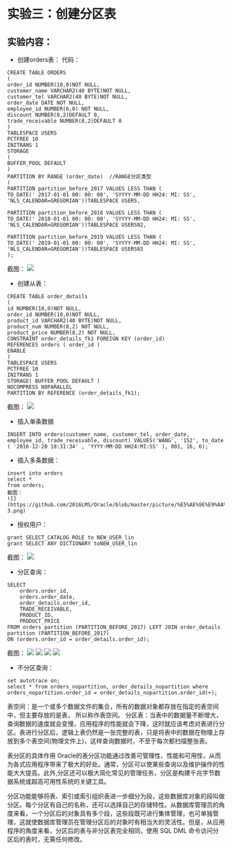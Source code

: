 # 实验三：创建分区表
## 实验内容：
* 创建orders表：
代码：
```
CREATE TABLE ORDERS
(
order_id NUMBER(10,0)NOT NULL,
customer_name VARCHAR2(40 BYTE)NOT NULL,
customer_tel VARCHAR2(40 BYTE)NOT NULL,
order_date DATE NOT NULL,
employee_id NUMBER(6,0) NOT NULL,
discount NUMBER(8,2)DEFAULT 0,
trade_receivable NUMBER(8,2)DEFAULT 0
)
TABLESPACE USERS
PCTFREE 10
INITRANS 1
STORAGE
(
BUFFER_POOL DEFAULT
)
PARTITION BY RANGE (order_date)  //RANGE分区类型
(
PARTITION partition_before_2017 VALUES LESS THAN (
TO_DATE(' 2017-01-01 00: 00: 00', 'SYYYY-MM-DD HH24: MI: SS',
'NLS_CALENDAR=GREGORIAN'))TABLESPACE USERS,

PARTITION partition_before_2018 VALUES LESS THAN (
TO_DATE(' 2018-01-01 00: 00: 00', 'SYYYY-MM-DD HH24: MI: SS',
'NLS_CALENDAR=GREGORIAN'))TABLESPACE USERS02,

PARTITION partition_before_2019 VALUES LESS THAN (
TO_DATE(' 2019-01-01 00: 00: 00', 'SYYYY-MM-DD HH24: MI: SS',
'NLS_CALENDAR=GREGORIAN'))TABLESPACE USERS03
);
```
截图：
![](https://github.com/2016LMS/Oracle/blob/master/picture/%E5%AE%9E%E9%AA%8C3-1.png)
* 创建从表：
```
CREATE TABLE order_details
(
id NUMBER(10,0)NOT NULL,
order_id NUMBER(10,0)NOT NULL,
product_id VARCHAR2(40 BYTE)NOT NULL,
product_num NUMBER(8,2) NOT NULL,
product_price NUMBER(8,2) NOT NULL,
CONSTRAINT order_details_fk1 FOREIGN KEY (order_id)
REFERENCES orders ( order_id )
ENABLE
)
TABLESPACE USERS
PCTFREE 10 
INITRANS 1
STORAGE( BUFFER_POOL DEFAULT )
NOCOMPRESS NOPARALLEL
PARTITION BY REFERENCE (order_details_fk1);
```
截图：
![](https://github.com/2016LMS/Oracle/blob/master/picture/%E5%AE%9E%E9%AA%8C3-2.png)
* 插入单条数据
```
INSERT INTO orders(customer_name, customer_tel, order_date, employee_id, trade_receivable, discount) VALUES('WANG', '152', to_date ( '2016-12-20 18:31:34' , 'YYYY-MM-DD HH24:MI:SS' ), 001, 16, 6);
```
* 插入多条数据：
```
insert into orders
select *
from orders;
截图：
![](https://github.com/2016LMS/Oracle/blob/master/picture/%E5%AE%9E%E9%AA%8C3-3.png)
```
* 授权用户：
```
grant SELECT_CATALOG_ROLE to NEW_USER_lin
grant SELECT ANY DICTIONARY toNEW_USER_lin
```
截图：
![](https://github.com/2016LMS/Oracle/blob/master/picture/%E5%AE%9E%E9%AA%8C3-6.png)
* 分区查询：
```
SELECT
    orders.order_id,
    orders.order_date,
    order_details.order_id,
    TRADE_RECEIVABLE,
    PRODUCT_ID,
    PRODUCT_PRICE
FROM orders partition (PARTITION_BEFORE_2017) LEFT JOIN order_details partition (PARTITION_BEFORE_2017)
ON (orders.order_id = order_details.order_id);
```
截图：
![](https://github.com/2016LMS/Oracle/blob/master/picture/%E5%AE%9E%E9%AA%8C3-7.png)
![](https://github.com/2016LMS/Oracle/blob/master/picture/%E5%AE%9E%E9%AA%8C3-9-1.png)
![](https://github.com/2016LMS/Oracle/blob/master/picture/%E5%AE%9E%E9%AA%8C3-9-2.png)
![](https://github.com/2016LMS/Oracle/blob/master/picture/%E5%AE%9E%E9%AA%8C3-9-3.png)
* 不分区查询：
```
set autotrace on;
select * from orders_nopartition, order_details_nopartition where orders_nopartition.order_id = order_details_nopartition.order_id(+);
```
表空间：是一个或多个数据文件的集合，所有的数据对象都存放在指定的表空间中，但主要存放的是表， 所以称作表空间。
分区表：当表中的数据量不断增大，查询数据的速度就会变慢，应用程序的性能就会下降，这时就应该考虑对表进行分区。表进行分区后，逻辑上表仍然是一张完整的表，只是将表中的数据在物理上存放到多个表空间(物理文件上)，这样查询数据时，不至于每次都扫描整张表。

表分区的具体作用
Oracle的表分区功能通过改善可管理性、性能和可用性，从而为各式应用程序带来了极大的好处。通常，分区可以使某些查询以及维护操作的性能大大提高。此外,分区还可以极大简化常见的管理任务，分区是构建千兆字节数据系统或超高可用性系统的关键工具。

分区功能能够将表、索引或索引组织表进一步细分为段，这些数据库对象的段叫做分区。每个分区有自己的名称，还可以选择自己的存储特性。从数据库管理员的角度来看，一个分区后的对象具有多个段，这些段既可进行集体管理，也可单独管理，这就使数据库管理员在管理分区后的对象时有相当大的灵活性。但是，从应用程序的角度来看，分区后的表与非分区表完全相同，使用 SQL DML 命令访问分区后的表时，无需任何修改。

